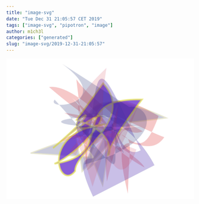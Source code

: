 ```yaml
---
title: "image-svg"
date: "Tue Dec 31 21:05:57 CET 2019"
tags: ["image-svg", "pipotron", "image"]
author: m1ch3l
categories: ["generated"]
slug: "image-svg/2019-12-31-21:05:57"
---
```


![](image.svg)
